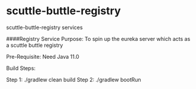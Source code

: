 # scuttle-buttle-registry
scuttle-buttle-registry services

####Registry Service
Purpose: To spin up the eureka server which acts as a scuttle buttle registry

Pre-Requisite:
Need Java 11.0

Build Steps:

Step 1:
./gradlew clean build
Step 2:
./gradlew bootRun
